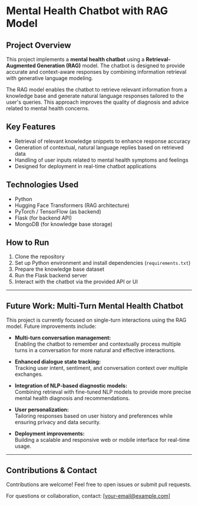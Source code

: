 # Mental Health Chatbot with RAG Model

## Project Overview
This project implements a **mental health chatbot** using a **Retrieval-Augmented Generation (RAG)** model. The chatbot is designed to provide accurate and context-aware responses by combining information retrieval with generative language modeling.

The RAG model enables the chatbot to retrieve relevant information from a knowledge base and generate natural language responses tailored to the user's queries. This approach improves the quality of diagnosis and advice related to mental health concerns.

## Key Features
- Retrieval of relevant knowledge snippets to enhance response accuracy
- Generation of contextual, natural language replies based on retrieved data
- Handling of user inputs related to mental health symptoms and feelings
- Designed for deployment in real-time chatbot applications

## Technologies Used
- Python
- Hugging Face Transformers (RAG architecture)
- PyTorch / TensorFlow (as backend)
- Flask (for backend API)
- MongoDB (for knowledge base storage)

## How to Run
1. Clone the repository
2. Set up Python environment and install dependencies (`requirements.txt`)
3. Prepare the knowledge base dataset
4. Run the Flask backend server
5. Interact with the chatbot via the provided API or UI

---

## Future Work: Multi-Turn Mental Health Chatbot

This project is currently focused on single-turn interactions using the RAG model. Future improvements include:

- **Multi-turn conversation management:**  
  Enabling the chatbot to remember and contextually process multiple turns in a conversation for more natural and effective interactions.

- **Enhanced dialogue state tracking:**  
  Tracking user intent, sentiment, and conversation context over multiple exchanges.

- **Integration of NLP-based diagnostic models:**  
  Combining retrieval with fine-tuned NLP models to provide more precise mental health diagnosis and recommendations.

- **User personalization:**  
  Tailoring responses based on user history and preferences while ensuring privacy and data security.

- **Deployment improvements:**  
  Building a scalable and responsive web or mobile interface for real-time usage.

---

## Contributions & Contact
Contributions are welcome! Feel free to open issues or submit pull requests.

For questions or collaboration, contact: [your-email@example.com]

